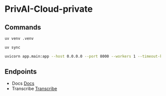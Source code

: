 # PrivAI-Cloud-private

## Commands

```bash
uv venv .venv

uv sync

uvicorn app.main:app --host 0.0.0.0 --port 8000 --workers 1 --timeout-keep-alive 75 --limit-concurrency 4
```

## Endpoints

- Docs [Docs](http://34.14.205.113:8000/docs)
- Transcribe [Transcribe](http://34.14.205.113:8000/transcribe)
